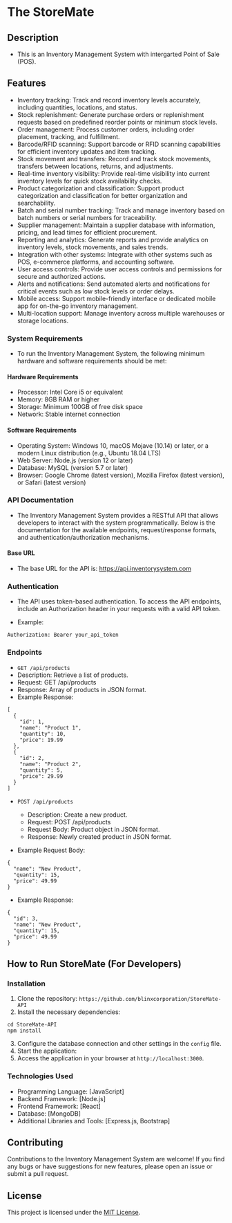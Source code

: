 # The StoreMate

## Description

- This is an Inventory Management System with intergarted Point of Sale (POS).

## Features

- Inventory tracking: Track and record inventory levels accurately, including quantities, locations, and status.
- Stock replenishment: Generate purchase orders or replenishment requests based on predefined reorder points or minimum stock levels.
- Order management: Process customer orders, including order placement, tracking, and fulfillment.
- Barcode/RFID scanning: Support barcode or RFID scanning capabilities for efficient inventory updates and item tracking.
- Stock movement and transfers: Record and track stock movements, transfers between locations, returns, and adjustments.
- Real-time inventory visibility: Provide real-time visibility into current inventory levels for quick stock availability checks.
- Product categorization and classification: Support product categorization and classification for better organization and searchability.
- Batch and serial number tracking: Track and manage inventory based on batch numbers or serial numbers for traceability.
- Supplier management: Maintain a supplier database with information, pricing, and lead times for efficient procurement.
- Reporting and analytics: Generate reports and provide analytics on inventory levels, stock movements, and sales trends.
- Integration with other systems: Integrate with other systems such as POS, e-commerce platforms, and accounting software.
- User access controls: Provide user access controls and permissions for secure and authorized actions.
- Alerts and notifications: Send automated alerts and notifications for critical events such as low stock levels or order delays.
- Mobile access: Support mobile-friendly interface or dedicated mobile app for on-the-go inventory management.
- Multi-location support: Manage inventory across multiple warehouses or storage locations.

### System Requirements

- To run the Inventory Management System, the following minimum hardware and software requirements should be met:

#### Hardware Requirements

- Processor: Intel Core i5 or equivalent
- Memory: 8GB RAM or higher
- Storage: Minimum 100GB of free disk space
- Network: Stable internet connection

#### Software Requirements

- Operating System: Windows 10, macOS Mojave (10.14) or later, or a modern Linux distribution (e.g., Ubuntu 18.04 LTS)
- Web Server: Node.js (version 12 or later)
- Database: MySQL (version 5.7 or later)
- Browser: Google Chrome (latest version), Mozilla Firefox (latest version), or Safari (latest version)

### API Documentation

- The Inventory Management System provides a RESTful API that allows developers to interact with the system programmatically. Below is the documentation for the available endpoints, request/response formats, and authentication/authorization mechanisms.

#### Base URL

- The base URL for the API is: https://api.inventorysystem.com

### Authentication

- The API uses token-based authentication. To access the API endpoints, include an Authorization header in your requests with a valid API token.

- Example:

```
Authorization: Bearer your_api_token
```

### Endpoints

- `GET /api/products`
- Description: Retrieve a list of products.
- Request: GET /api/products
- Response: Array of products in JSON format.
- Example Response:

```
[
  {
    "id": 1,
    "name": "Product 1",
    "quantity": 10,
    "price": 19.99
  },
  {
    "id": 2,
    "name": "Product 2",
    "quantity": 5,
    "price": 29.99
  }
]
```

- `POST /api/products`

  - Description: Create a new product.
  - Request: POST /api/products
  - Request Body: Product object in JSON format.
  - Response: Newly created product in JSON format.

- Example Request Body:

```
{
  "name": "New Product",
  "quantity": 15,
  "price": 49.99
}
```

- Example Response:

```
{
  "id": 3,
  "name": "New Product",
  "quantity": 15,
  "price": 49.99
}
```

## How to Run StoreMate (For Developers)

### Installation

1. Clone the repository:
   `https://github.com/blinxcorporation/StoreMate-API`
2. Install the necessary dependencies:

```
cd StoreMate-API
npm install
```

3. Configure the database connection and other settings in the `config` file.
4. Start the application:
5. Access the application in your browser at `http://localhost:3000`.

### Technologies Used

- Programming Language: [JavaScript]
- Backend Framework: [Node.js]
- Frontend Framework: [React]
- Database: [MongoDB]
- Additional Libraries and Tools: [Express.js, Bootstrap]

## Contributing

Contributions to the Inventory Management System are welcome! If you find any bugs or have suggestions for new features, please open an issue or submit a pull request.

## License

This project is licensed under the [MIT License](LICENSE).
